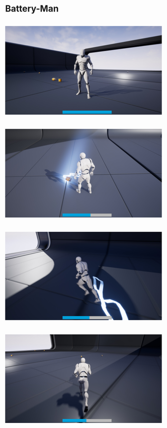 # Battery-Man
# ![alt text](https://github.com/PanVova/Battery-Man/blob/master/Watch%20dogs%202%20%20170.jpg)
# ![alt text](https://github.com/PanVova/Battery-Man/blob/master/Watch%20dogs%202%20%20165.jpg)
# ![alt text](https://github.com/PanVova/Battery-Man/blob/master/Watch%20dogs%202%20%20166.jpg)
# ![alt text](https://github.com/PanVova/Battery-Man/blob/master/Watch%20dogs%202%20%20167.jpg)

